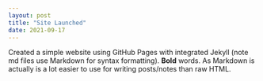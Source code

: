 ```yaml
---
layout: post
title: "Site Launched"
date: 2021-09-17
---
```

Created a simple website using GitHub Pages with integrated Jekyll (note md files use Markdown for syntax formatting).  **Bold** words.
As Markdown is actually is a lot easier to use for writing posts/notes than raw HTML.
